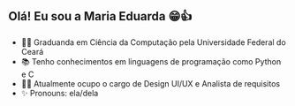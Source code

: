 ## Olá! Eu sou a Maria Eduarda 😁👍


- 👩‍🎓 Graduanda em Ciência da Computação pela Universidade Federal do Ceará
- 📚 Tenho conhecimentos em linguagens de programação como Python e C
- 👩‍💻 Atualmente ocupo o cargo de Design UI/UX e Analista de requisitos 
- ✨ Pronouns: ela/dela


